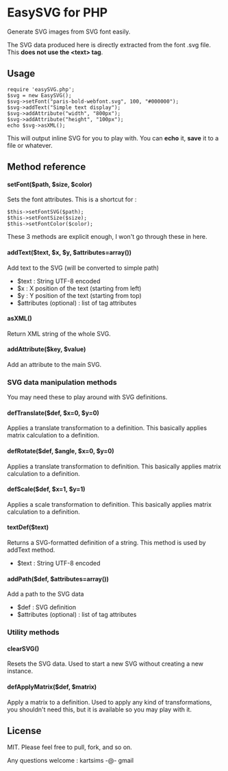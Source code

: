 # EasySVG for PHP

Generate SVG images from SVG font easily.

The SVG data produced here is directly extracted from the font .svg file. This **does not use the &lt;text&gt; tag**.

## Usage

	require 'easySVG.php';
	$svg = new EasySVG();
	$svg->setFont("paris-bold-webfont.svg", 100, "#000000");
	$svg->addText("Simple text display");
	$svg->addAttribute("width", "800px");
	$svg->addAttribute("height", "100px");
	echo $svg->asXML();

This will output inline SVG for you to play with. You can **echo** it, **save** it to a file or whatever.

## Method reference

#### setFont($path, $size, $color)

Sets the font attributes. This is a shortcut for :

	$this->setFontSVG($path);
	$this->setFontSize($size);
	$this->setFontColor($color);

These 3 methods are explicit enough, I won't go through these in here.

#### addText($text, $x, $y, $attributes=array())

Add text to the SVG (will be converted to simple path)

- $text : String UTF-8 encoded
- $x : X position of the text (starting from left)
- $y : Y position of the text (starting from top)
- $attributes (optional) : list of tag attributes

#### asXML()

Return XML string of the whole SVG.

#### addAttribute($key, $value)

Add an attribute to the main SVG.

### SVG data manipulation methods

You may need these to play around with SVG definitions.

#### defTranslate($def, $x=0, $y=0)

Applies a translate transformation to a definition. This basically applies matrix calculation to a definition.

#### defRotate($def, $angle, $x=0, $y=0)

Applies a translate transformation to definition. This basically applies matrix calculation to a definition.

#### defScale($def, $x=1, $y=1)

Applies a scale transformation to definition. This basically applies matrix calculation to a definition.

#### textDef($text)

Returns a SVG-formatted definition of a string. This method is used by addText method.

- $text : String UTF-8 encoded

#### addPath($def, $attributes=array())

Add a path to the SVG data

- $def : SVG definition
- $attributes (optional) : list of tag attributes

### Utility methods

#### clearSVG()

Resets the SVG data. Used to start a new SVG without creating a new instance.

#### defApplyMatrix($def, $matrix)

Apply a matrix to a definition. Used to apply any kind of transformations, you shouldn't need this, but it is available so you may play with it.

## License

MIT. Please feel free to pull, fork, and so on.

Any questions welcome : kartsims -@- gmail

